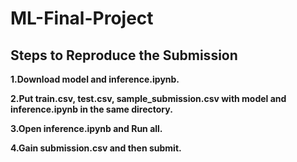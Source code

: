 # ML-Final-Project
## Steps to Reproduce the Submission
**1.Download model and inference.ipynb.**

**2.Put train.csv, test.csv, sample_submission.csv with model and inference.ipynb in the same directory.**

**3.Open inference.ipynb and Run all.**

**4.Gain submission.csv and then submit.**
